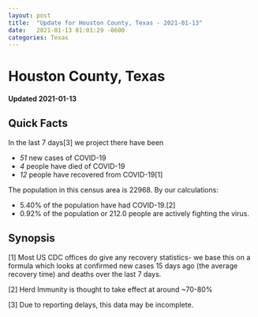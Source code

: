 ```yaml
---
layout: post
title:  "Update for Houston County, Texas - 2021-01-13"
date:   2021-01-13 01:01:29 -0600
categories: Texas
---
```


# Houston County, Texas
#### Updated 2021-01-13

## Quick Facts

In the last 7 days[3] we project there have been
- *51* new cases of COVID-19
- *4* people have died of COVID-19
- *12* people have recovered from COVID-19[1]

The population in this census area is 22968. By our calculations:
- 5.40% of the population have had COVID-19.[2]
- 0.92% of the population or 212.0 people are actively fighting the virus.

## Synopsis




[1] Most US CDC offices do give any recovery statistics- we base this on a formula which looks at confirmed new cases
15 days ago (the average recovery time) and deaths over the last 7 days.

[2] Herd Immunity is thought to take effect at around ~70-80%

[3] Due to reporting delays, this data may be incomplete.
 
    